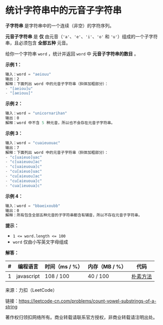 # 统计字符串中的元音子字符串

**子字符串** 是字符串中的一个连续（非空）的字符序列。

**元音子字符串** 是 **仅** 由元音（`'a'`、`'e'`、`'i'`、`'o'` 和 `'u'`）组成的一个子字符串，且必须包含 **全部五种** 元音。

给你一个字符串 `word` ，统计并返回 `word` 中 **元音子字符串的数目** 。

**示例 1：**

``` javascript
输入：word = "aeiouu"
输出：2
解释：下面列出 word 中的元音子字符串（斜体加粗部分）：
- "[aeiou]u"
- "[aeiouu]"
```

**示例 2：**

``` javascript
输入：word = "unicornarihan"
输出：0
解释：word 中不含 5 种元音，所以也不会存在元音子字符串。
```

**示例 3：**

``` javascript
输入：word = "cuaieuouac"
输出：7
解释：下面列出 word 中的元音子字符串（斜体加粗部分）：
- "c[uaieuo]uac"
- "c[uaieuou]ac"
- "c[uaieuoua]c"
- "cu[aieuo]uac"
- "cu[aieuou]ac"
- "cu[aieuoua]c"
- "cua[ieuoua]c"
```

**示例 4：**

``` javascript
输入：word = "bbaeixoubb"
输出：0
解释：所有包含全部五种元音的子字符串都含有辅音，所以不存在元音子字符串。
```

**提示：**

- `1 <= word.length <= 100`
- `word` 仅由小写英文字母组成

**解答：**

**#**|**编程语言**|**时间（ms / %）**|**内存（MB / %）**|**代码**
--|--|--|--|--
1|javascript|108 / 100|40 / 100|[朴素方法](./javascript/ac_v1.js)

来源：力扣（LeetCode）

链接：https://leetcode-cn.com/problems/count-vowel-substrings-of-a-string

著作权归领扣网络所有。商业转载请联系官方授权，非商业转载请注明出处。
